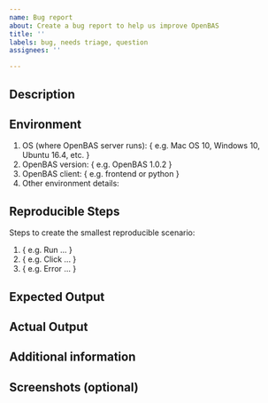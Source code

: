 ```yaml
---
name: Bug report
about: Create a bug report to help us improve OpenBAS
title: ''
labels: bug, needs triage, question
assignees: ''

---
```


## Description

<!-- Please provide a clear and concise description of the bug. -->

## Environment

1. OS (where OpenBAS server runs): { e.g. Mac OS 10, Windows 10, Ubuntu 16.4, etc. }
2. OpenBAS version: { e.g. OpenBAS 1.0.2 }
3. OpenBAS client: { e.g. frontend or python }
4. Other environment details:

## Reproducible Steps

Steps to create the smallest reproducible scenario:
1. { e.g. Run ... }
2. { e.g. Click ... }
3. { e.g. Error ... }

## Expected Output

<!-- Please describe what you expected to happen. -->

## Actual Output

<!-- Please describe what actually happened. -->

## Additional information

<!-- Any additional information, including logs or screenshots if you have any. -->

## Screenshots (optional)
